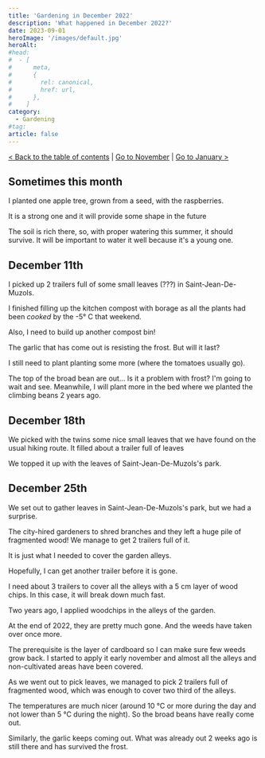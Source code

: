 ```yaml
---
title: 'Gardening in December 2022'
description: 'What happened in December 2022?'
date: 2023-09-01
heroImage: '/images/default.jpg'
heroAlt:
#head:
#  - [
#      meta,
#      {
#        rel: canonical,
#        href: url,
#      },
#    ]
category:
  - Gardening
#tag:
article: false
---
```


[< Back to the table of contents](./README.md) | [Go to November](2022-11.md) | [Go to January >](2023-01.md)

## Sometimes this month

I planted one apple tree, grown from a seed, with the raspberries.

It is a strong one and it will provide some shape in the future

The soil is rich there, so, with proper watering this summer, it should survive. It will be important to water it well because it's a young one.

## December 11th

I picked up 2 trailers full of some small leaves (???) in Saint-Jean-De-Muzols.

I finished filling up the kitchen compost with borage as all the plants had been _cooked_ by the -5° C that weekend.

Also, I need to build up another compost bin!

The garlic that has come out is resisting the frost. But will it last?

I still need to plant planting some more (where the tomatoes usually go).

The top of the broad bean are out... Is it a problem with frost? I'm going to wait and see.
Meanwhile, I will plant more in the bed where we planted the climbing beans 2 years ago.

## December 18th

We picked with the twins some nice small leaves that we have found on the usual hiking route.
It filled about a trailer full of leaves

We topped it up with the leaves of Saint-Jean-De-Muzols's park.

## December 25th

We set out to gather leaves in Saint-Jean-De-Muzols's park, but we had a surprise.

The city-hired gardeners to shred branches and they left a huge pile of fragmented wood!
We manage to get 2 trailers full of it.

It is just what I needed to cover the garden alleys.

Hopefully, I can get another trailer before it is gone.

I need about 3 trailers to cover all the alleys with a 5 cm layer of wood chips.
In this case, it will break down much fast.

Two years ago, I applied woodchips in the alleys of the garden.

At the end of 2022, they are pretty much gone. And the weeds have taken over once more.

The prerequisite is the layer of cardboard so I can make sure few weeds grow back. I started to apply it early november and almost all the alleys and non-cultivated areas have been covered.

As we went out to pick leaves, we managed to pick 2 trailers full of fragmented wood, which was enough to cover two third of the alleys.

The temperatures are much nicer (around 10 °C or more during the day and not lower than 5 °C during the night).
So the broad beans have really come out.

Similarly, the garlic keeps coming out. What was already out 2 weeks ago is still there and has survived the frost.
